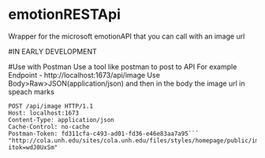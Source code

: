 # emotionRESTApi
Wrapper for the microsoft emotionAPI that you can call with an image url

#IN EARLY DEVELOPMENT

#Use with Postman
Use a tool like postman to post to API
For example
Endpoint - http://localhost:1673/api/image
Use Body>Raw>JSON(application/json) and then in the body the image url in speach marks

```
POST /api/image HTTP/1.1
Host: localhost:1673
Content-Type: application/json
Cache-Control: no-cache
Postman-Token: fd311cfa-c493-ad01-fd36-e46e83aa7a95```
"http://cola.unh.edu/sites/cola.unh.edu/files/styles/homepage/public/images/homepagePhotoFRLrev.jpg?itok=wdJ0UxSm"
```
